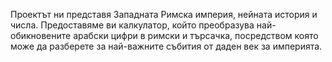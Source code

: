 Проектът ни представя Западната Римска империя, нейната история и числа. Предоставяме ви калкулатор, който преобразува най-обикновените арабски цифри в римски и търсачка, посредством която може да разберете за най-важните събития от даден век за империята.

